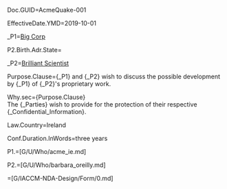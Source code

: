 Doc.GUID=AcmeQuake-001

EffectiveDate.YMD=2019-10-01

_P1=<a href="#_P1" class="definedterm">Big Corp</a>

P2.Birth.Adr.State=</i>

_P2=<a href="#_P2" class="definedterm">Brilliant Scientist</a>

Purpose.Clause={_P1} and {_P2} wish to discuss the possible development by {_P1} of {_P2}'s proprietary work.

Why.sec={Purpose.Clause}<br>The {_Parties} wish to provide for the protection of their respective {_Confidential_Information}.

Law.Country=Ireland

Conf.Duration.InWords=three years

P1.=[G/U/Who/acme_ie.md]

P2.=[G/U/Who/barbara_oreilly.md]

=[G/IACCM-NDA-Design/Form/0.md]